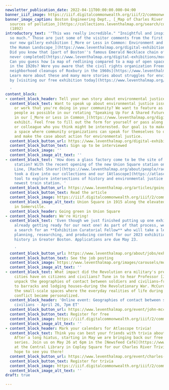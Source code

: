 ```yaml
---
newsletter_publication_date: 2022-04-11T00:00:00.000-04:00
banner_iiif_image: https://iiif.digitalcommonwealth.org/iiif/2/commonwealth:3f463574k/4554,3588,3228,1098/1200,/0/default.jpg
banner_image_caption: Boston Engineering Dept., [_Map of Charles River showing principal
  sources of pollution_](https://collections.leventhalmap.org/search/commonwealth:3f4635739)
  (1892)
introductory_text: '"This was really incredible." "Insightful and inspiring." "I learned
  so much." Those are just some of the visitor comments from the first few weeks of
  our new gallery exhibition [_More or Less in Common: Environment and Justice in
  the Human Landscape_](https://www.leventhalmap.org/digital-exhibitions/more-or-less-in-common/).
  Did you know that [part of Boston''s famous Emerald Necklace chain of parks was
  never completed](https://www.leventhalmap.org/digital-exhibitions/more-or-less-in-common/topics/principles-of-park-making/)?
  Can you guess how [a map of redlining compared to a map of open space](https://www.leventhalmap.org/digital-exhibitions/more-or-less-in-common/topics/spaces-of-separation/)
  in the 1920s? Were you aware that the civil rights organization Freedom House [planned
  neighborhood cleanups of Roxbury in the 1960s](https://www.leventhalmap.org/digital-exhibitions/more-or-less-in-common/topics/remaking-urban-env/)?
  Learn more about these and many more stories about struggles for environmental justice
  by [visiting our free exhibition today](https://www.leventhalmap.org/digital-exhibitions/more-or-less-in-common/).

  '
content_block:
- content_block_header: Tell your own story about environmental justice in our gallery
  content_block_text: Want to speak up about environmental justice issues in Boston
    or work that you're doing in your community? We want to feature as many different
    people as possible in our rotating "Speaking Up For A Shared Future" visual display
    in our [_More or Less in Common_](https://www.leventhalmap.org/digital-exhibitions/more-or-less-in-common/)
    exhibit. Feel free to fill out the form for yourself or pass along to a friend
    or colleague who you think might be interested. Our goal is to make this installation
    a space where community organizations can speak for themselves to our visitors
    and make the case about action for environmental justice.
  content_block_button_url: https://www.leventhalmap.org/digital-exhibitions/more-or-less-in-common/topics/speaking-up-shared-future/
  content_block_button_text: Sign up to be interviewed
  content_block_image: ''
  content_block_image_alt_text: ''
- content_block_text: 'How does a glass factory come to be the site of a new train
    station? With the recent opening of the new Union Square station on the MBTA Green
    Line, [Rachel Sharer](https://www.leventhalmap.org/about/people/rachel-sharer/)
    took a dive into our collections and our [Atlascope](https://atlascope.leventhalmap.org/)
    tool to explore intersections of history and environmental justice around Somerville''s
    newest train station. '
  content_block_button_url: https://www.leventhalmap.org/articles/going-green-in-union-square/
  content_block_button_text: Read the article
  content_block_image: https://iiif.digitalcommonwealth.org/iiif/2/commonwealth:jd475d72b/7274,1555,2150,1396/full/0/default.jpg
  content_block_image_alt_text: Union Square in 1915 along the elevated rail lines
    in Somerville.
  content_block_header: Going green in Union Square
- content_block_header: We're Hiring!
  content_block_text: 'Even though we just finished putting up one exhibition, we''re
    already getting ready for our next one! As part of that process, we''ve just opened
    a search for an **Exhibition Curatorial Fellow** who will take a lead role in
    planning, researching, and producing content for our 2023 exhibition on local-scale
    history in Greater Boston. Applications are due May 23.

    '
  content_block_button_url: https://www.leventhalmap.org/about/jobs/exhibition-curatorial-fellow/
  content_block_button_text: See the job posting
  content_block_image: https://www.leventhalmap.org/images/carousels/molic_gallery01.jpg
  content_block_image_alt_text: ''
- content_block_text: What impact did the Revolution era military's presence in American
    cities have on citizens and civilians? Tune in to hear Professor [John McCurdy](https://www.emich.edu/history-philosophy/history/faculty/j-mccurdy.php)
    unpack the geographies of contact between soldiers and civilians—from urban squares
    to barracks and lodging houses—during the Revolutionary War. McCurdy’s work examines
    the small-scale spaces where the everyday realities of life during an imperial
    conflict became personalized.
  content_block_header: 'Online event: Geographies of contact between soldiers and
    civilians · April 26, 7pm ET'
  content_block_button_url: https://www.leventhalmap.org/event/john-mccurdy-on-geographies-of-contact-between-soldiers-and-civilians/
  content_block_button_text: Register for free
  content_block_image: https://iiif.digitalcommonwealth.org/iiif/2/commonwealth:p8418t52w/325,226,2369,2201/full/0/default.jpg
  content_block_image_alt_text: ''
- content_block_header: Mark your calendars for Atlascope trivia!
  content_block_text: Think you can best your friends with trivia about Boston history?
    After a long hiatus, starting in May we are bringing back our free Atlascope Trivia
    series. Join us on May 26 at 6pm in the [Newsfeed Café](https://www.newsfeedcafe.com/)
    at the Central Library in Copley Square for our Charles River Trivia Night. We
    hope to see you there!
  content_block_button_url: https://www.leventhalmap.org/event/charles-river-trivia-night/
  content_block_button_text: Register for trivia
  content_block_image: https://iiif.digitalcommonwealth.org/iiif/2/commonwealth:wd376339v/full/full/0/default.jpg
  content_block_image_alt_text: ''
draft: true

---
```


